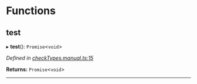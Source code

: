

# Functions

<a id="test"></a>

##  test

▸ **test**(): `Promise`<`void`>

*Defined in [checkTypes.manual.ts:15](https://github.com/polkadot-js/api/blob/f9e8aed/packages/api/src/checkTypes.manual.ts#L15)*

**Returns:** `Promise`<`void`>

___

